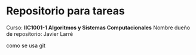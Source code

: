 # Repositorio para tareas

Curso: **IIC1001-1  Algoritmos y Sistemas Computacionales**
Nombre dueño de repositorio: Javier Larré

como se usa git

